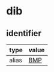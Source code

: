 # dib

## identifier
| type              | value
| ----------------- | -----
| alias             | [BMP](../master/bmp.md)

